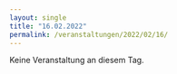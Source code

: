```yaml
---
layout: single
title: "16.02.2022"
permalink: /veranstaltungen/2022/02/16/
---
```


Keine Veranstaltung an diesem Tag.
